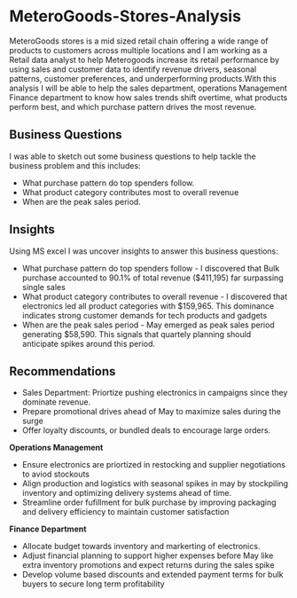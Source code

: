 # MeteroGoods-Stores-Analysis
MeteroGoods stores is a mid sized retail chain offering a wide range of products to customers across multiple locations and I am working as a Retail data analyst to help Meterogoods increase its retail performance by using sales and customer data to identify revenue drivers, seasonal patterns, customer preferences, and underperforming products.With this analysis I will be able to help the sales department, operations Management Finance department to know how  sales trends shift overtime, what products perform best, and which purchase pattern drives  the most revenue.

## Business Questions
I was able to sketch out some business questions to help tackle the business problem and this includes: 
* What purchase pattern do top spenders follow.
* What product category contributes most to overall revenue
* When are the peak sales period.

## Insights
Using MS excel I was uncover insights to answer this business questions: 
* What purchase pattern do top spenders follow - I discovered that  Bulk purchase accounted to 90.1% of total revenue ($411,195) far surpassing single sales
* What product category contributes to overall revenue - I discovered that electronics  led all product categories with $159,965. This dominance indicates strong customer demands for tech products and gadgets
* When are the peak sales period - May emerged as peak sales period generating $58,590. This signals that quartely planning should anticipate spikes around this period.

## Recommendations
* Sales Department: Priortize pushing electronics in campaigns since they dominate revenue.
* Prepare promotional drives ahead of May to maximize sales during the surge
* Offer loyalty discounts, or bundled deals to encourage large orders.

**Operations Management** 
* Ensure electronics are priortized in restocking and supplier negotiations to aviod stockouts
* Align production and logistics with seasonal spikes in may  by stockpiling inventory and optimizing delivery systems ahead of time.
* Streamline order fufillment for bulk purchase  by improving packaging and delivery efficiency to maintain customer satisfaction

**Finance Department**
* Allocate budget towards inventory and markerting of electronics.
* Adjust financial planning to support higher expenses before May like extra inventory promotions and expect returns during the sales spike
* Develop volume based discounts and extended payment terms for bulk buyers to secure long term profitability



